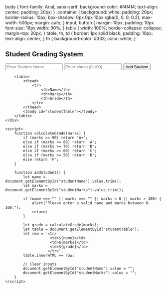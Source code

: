 <html lang="en">
<head>
    <meta charset="UTF-8">
    <meta name="viewport" content="width=device-width, initial-scale=1.0">
        body {
            font-family: Arial, sans-serif;
            background-color: #f4f4f4;
            text-align: center;
            padding: 20px;
        }
        .container {
            background: white;
            padding: 20px;
            border-radius: 10px;
            box-shadow: 0px 0px 10px rgba(0, 0, 0, 0.2);
            max-width: 500px;
            margin: auto;
        }
        input, button {
            margin: 10px;
            padding: 10px
            font-size: 16px
            width: 90%;
        }
        table {
            width: 100%;
            border-collapse: collapse;
            margin-top: 20px;
        }
        table, th, td {
            border: 1px solid black;
            padding: 10px;
            text-align: center;
        }
        th {
            background-color: #333;
            color: white;
        }
</head>
<body>
    <div class="container">
        <h2>Student Grading System</h2>
        <input type="text" id="studentName" placeholder="Enter Student Name">
        <input type="number" id="studentMarks" placeholder="Enter Marks (0-100)">
        <button onclick="addStudent()">Add Student</button>

        <table>
            <thead>
                <tr>
                    <th>Name</th>
                    <th>Marks</th>
                    <th>Grade</th>
                </tr>
            </thead>
            <tbody id="studentTable"></tbody>
        </table>
    </div>

    <script>
        function calculateGrade(marks) {
            if (marks >= 90) return 'A+';
            else if (marks >= 80) return 'A';
            else if (marks >= 70) return 'B';
            else if (marks >= 60) return 'C';
            else if (marks >= 50) return 'D';
            else return 'F';
        }

        function addStudent() {
            let name = document.getElementById("studentName").value.trim();
            let marks = document.getElementById("studentMarks").value.trim();
            
            if (name === "" || marks === "" || marks < 0 || marks > 100) {
                alert("Please enter a valid name and marks between 0-100.");
                return;
            }

            let grade = calculateGrade(marks);
            let table = document.getElementById("studentTable");
            let row = `<tr>
                        <td>${name}</td>
                        <td>${marks}</td>
                        <td>${grade}</td>
                       </tr>`;
            table.innerHTML += row;

            // Clear inputs
            document.getElementById("studentName").value = "";
            document.getElementById("studentMarks").value = "";
        }
    </script>
</body>
</html>
            
            

